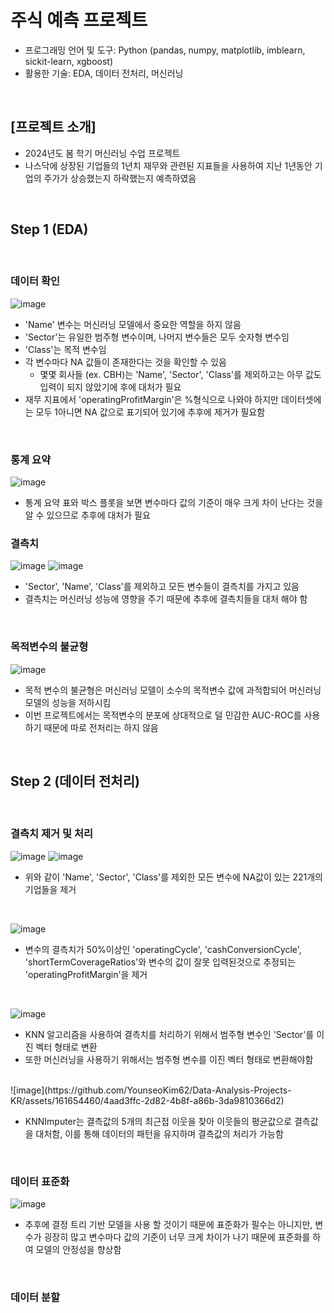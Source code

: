 # 주식 예측 프로젝트
* 프로그래밍 언어 및 도구: Python (pandas, numpy, matplotlib, imblearn, sickit-learn, xgboost)
* 활용한 기술: EDA, 데이터 전처리, 머신러닝 

<br/>

## [프로젝트 소개]
* 2024년도 봄 학기 머신러닝 수업 프로젝트
* 나스닥에 상장된 기업들의 1년치 재무와 관련된 지표들을 사용하여 지난 1년동안 기업의 주가가 상승했는지 하락했는지 예측하였음

<br/>

## Step 1 (EDA)

<br/>

### 데이터 확인
![image](https://github.com/YounseoKim62/Data-Analysis-Projects-KR/assets/161654460/68b44d07-3e9a-420d-81fa-4381f7d4ec93)

* 'Name' 변수는 머신러닝 모델에서 중요한 역할을 하지 않음
* 'Sector'는 유일한 범주형 변수이며, 나머지 변수들은 모두 숫자형 변수임
* 'Class'는 목적 변수임
* 각 변수마다 NA 값들이 존재한다는 것을 확인할 수 있음
  * 몇몇 회사들 (ex. CBH)는 'Name', 'Sector', 'Class'를 제외하고는 아무 값도 입력이 되지 않았기에 후에 대처가 필요
* 재무 지표에서 'operatingProfitMargin'은 %형식으로 나와야 하지만 데이터셋에는 모두 1아니면 NA 값으로 표기되어 있기에 추후에 제거가 필요함

<br/>

### 통계 요약
![image](https://github.com/YounseoKim62/Data-Analysis-Projects-KR/assets/161654460/db206e4b-8723-4b6f-a7b1-ddae62337c4f)

* 통계 요약 표와 박스 플롯을 보면 변수마다 값의 기준이 매우 크게 차이 난다는 것을 알 수 있으므로 추후에 대처가 필요

### 결측치
![image](https://github.com/YounseoKim62/Data-Analysis-Projects-KR/assets/161654460/a65cf719-490b-4cac-9156-f1c470eef5cd)
![image](https://github.com/YounseoKim62/Data-Analysis-Projects-KR/assets/161654460/13f15b3d-d5cf-4e36-b4b0-c1e2545e4f8f)

* 'Sector', 'Name', 'Class'를 제외하고 모든 변수들이 결측치를 가지고 있음
* 결측치는 머신러닝 성능에 영향을 주기 때문에 추후에 결측치들을 대처 해야 함

<br/>

### 목적변수의 불균형
![image](https://github.com/YounseoKim62/Data-Analysis-Projects-KR/assets/161654460/f8be6cdd-1cc2-4419-bbe6-34b0c43dc703)

* 목적 변수의 불균형은 머신러닝 모델이 소수의 목적변수 값에 과적합되어 머신러닝 모델의 성능을 저하시킴
* 이번 프로젝트에서는 목적변수의 분포에 상대적으로 덜 민감한 AUC-ROC를 사용하기 때문에 따로 전처리는 하지 않음

<br/>

## Step 2 (데이터 전처리)

<br/>

### 결측치 제거 및 처리
![image](https://github.com/YounseoKim62/Data-Analysis-Projects-KR/assets/161654460/83a39fcb-fa34-427f-9fc2-b3f7834d5055)
![image](https://github.com/YounseoKim62/Data-Analysis-Projects-KR/assets/161654460/00b1ea7f-bb33-4c6c-9ba0-1c35f0fb4bbe)

* 위와 같이 'Name', 'Sector', 'Class'를 제외한 모든 변수에 NA값이 있는 221개의 기업들을 제거

<br/>

![image](https://github.com/YounseoKim62/Data-Analysis-Projects-KR/assets/161654460/a33622e1-f7b1-4877-a9a2-ddfc838fc374)

* 변수의 결측치가 50%이상인 'operatingCycle', 'cashConversionCycle', 'shortTermCoverageRatios'와 변수의 값이 잘못 입력된것으로 추정되는 'operatingProfitMargin'을 제거

<br/>

![image](https://github.com/YounseoKim62/Data-Analysis-Projects-KR/assets/161654460/793613e2-b023-453c-8cde-e435a5dc379d)

* KNN 알고리즘을 사용하여 결측치를 처리하기 위해서 범주형 변수인 'Sector'를 이진 벡터 형태로 변환
* 또한 머신러닝을 사용하기 위해서는 범주형 변수를 이진 벡터 형태로 변환해야함

<br/>
![image](https://github.com/YounseoKim62/Data-Analysis-Projects-KR/assets/161654460/4aad3ffc-2d82-4b8f-a86b-3da9810366d2)

* KNNImputer는 결측값의 5개의 최근접 이웃을 찾아 이웃들의 평균값으로 결측값을 대처함, 이를 통해 데이터의 패턴을 유지하며 결측값의 처리가 가능함

<br/>

### 데이터 표준화
![image](https://github.com/YounseoKim62/Data-Analysis-Projects-KR/assets/161654460/af5f10ff-e88e-4d39-83f7-5dc1d196340a)

* 추후에 결정 트리 기반 모델을 사용 할 것이기 때문에 표준화가 필수는 아니지만, 변수가 굉장히 많고 변수마다 값의 기준이 너무 크게 차이가 나기 때문에 표준화를 하여 모델의 안정성을 향상함 

<br/>

### 데이터 분할

